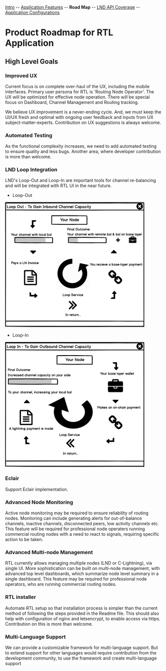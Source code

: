 [Intro](../README.md) -- [Application Features](Application_features.md) -- **Road Map** -- [LND API Coverage](LNDAPICoverage.md) -- [Application Configurations](Application_configurations)

# Product Roadmap for RTL Application

## High Level Goals

### Improved UX
Current focus is on complete over-haul of the UX, including the mobile interfaces. Primary user persona for RTL is 'Routing Node Operator'. The UX will be optimized for effective node operation. There will be special focus on Dashboard, Channel Management and Routing tracking.

We believe UX improvement is a never-ending cycle. And, we must keep the UI/UX fresh and optimal with ongoing user feedback and inputs from UX subject-matter-experts. Contribution on UX suggestions is always welcome. 

### Automated Testing
As the functional complexity increases, we need to add automated testing to ensure quality and less bugs. Another area, where developer contribution is more than welcome.

### LND Loop Integration
LND's Loop-Out and Loop-In are important tools for channel re-balancing and will be integrated with RTL UI in the near future.
* Loop-Out

![](../screenshots/Loop-Out-info.png)
* Loop-In

![](../screenshots/Loop-In-info.png)

### Eclair
Support Eclair implementation.

### Advanced Node Monitoring
Active node monitoring may be required to ensure reliability of routing nodes. Monitoring can include generating alerts for out-of-balance channels, inactive channels, disconnected peers, low activity channels etc. This feature will be required for professional node operaters running commercial routing nodes with a need to react to signals, requiring specific action to be taken.

### Advanced Multi-node Management
RTL currently allows managing multiple nodes (LND or C-Lightning), via single UI. More sophistication can be built on multi-node management, with advanced top level dashboards, which summarize node level summary in a single dashboard. This feature may be required for professional node operators, who are running commercial routing nodes.

### RTL installer
Automate RTL setup so that installation process is simpler than the current method of following the steps provided in the Readme file. This should also help with configuration of nginx and letsencrypt, to enable access via https. Contribution on this is more than welcome.

### Multi-Language Support
We can provide a customizable framework for multi-language support. But to extend support for other languages would require contribution from the development community, to use the framework and create multi-language support

